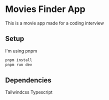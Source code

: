 # Movies Finder App

This is a movie app made for a coding interview

## Setup

I'm using pnpm

```js
pnpm install
pnpm run dev
```

## Dependencies

Tailwindcss
Typescript
